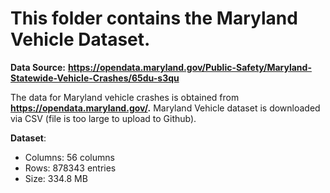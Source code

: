 # This folder contains the Maryland Vehicle Dataset. 

**Data Source:** **https://opendata.maryland.gov/Public-Safety/Maryland-Statewide-Vehicle-Crashes/65du-s3qu**

The data for Maryland vehicle crashes is obtained from **https://opendata.maryland.gov/.** Maryland Vehicle dataset is downloaded via CSV (file is too large to upload to Github). 

**Dataset**: 
- Columns: 56 columns 
- Rows: 878343 entries
- Size: 334.8 MB 


